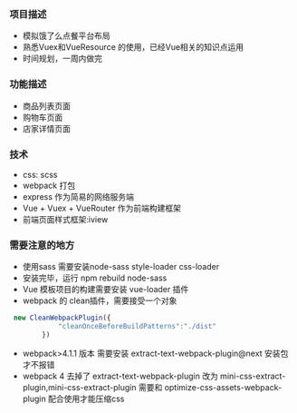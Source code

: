 ### 项目描述
- 模拟饿了么点餐平台布局
- 熟悉Vuex和VueResource 的使用，已经Vue相关的知识点运用
- 时间规划，一周内做完

### 功能描述
- 商品列表页面
- 购物车页面
- 店家详情页面

### 技术
- css: scss
- webpack 打包
- express 作为简易的网络服务端
- Vue + Vuex + VueRouter 作为前端构建框架
- 前端页面样式框架:iview


### 需要注意的地方
- 使用sass 需要安装node-sass style-loader css-loader 
- 安装完毕，运行 npm rebuild node-sass
- Vue 模板项目的构建需要安装 vue-loader 插件
- webpack 的 clean插件，需要接受一个对象
```js
 new CleanWebpackPlugin({
            "cleanOnceBeforeBuildPatterns":"./dist"
        })
```
- webpack>4.1.1 版本 需要安装 extract-text-webpack-plugin@next 安装包才不报错
- webpack 4 去掉了 extract-text-webpack-plugin 改为 mini-css-extract-plugin,mini-css-extract-plugin 需要和  optimize-css-assets-webpack-plugin 配合使用才能压缩css
